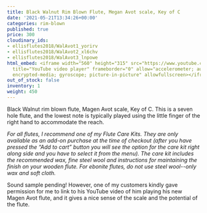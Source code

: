 ```yaml
---
title: Black Walnut Rim Blown Flute, Megan Avot scale, Key of C
date: '2021-05-21T13:34:26+00:00'
categories: rim-blown
published: true
price: 300
cloudinary_ids:
- ellisflutes2018/WalAvot1_yorirv
- ellisflutes2018/WalAvot2_xl6chv
- ellisflutes2018/WalAvot3_lnpowe
html_embed: <iframe width="560" height="315" src="https://www.youtube.com/embed/hCh03T0Kddk"
  title="YouTube video player" frameborder="0" allow="accelerometer; autoplay; clipboard-write;
  encrypted-media; gyroscope; picture-in-picture" allowfullscreen></iframe>
out_of_stock: false
inventory: 1
weight: 450
---
```


Black Walnut rim blown flute, Magen Avot scale, Key of C.  This is a seven hole flute, and the lowest note is typically played using the little finger of the right hand to accommodate the reach.

*For all flutes, I recommend one of my Flute Care Kits.  They are only available as an add-on purchase at the time of checkout (after you have pressed the “Add to cart” button you will see the option for the care kit right along side and you have to select it from the menu). The care kit includes the recommended wax, fine steel wool and instructions for maintaining the finish on your wooden flute.  For ebonite flutes, do not use steel wool--only wax and soft cloth.*

Sound sample pending!  However, one of my customers kindly gave permission for me to link to his YouTube video of him playing his new Magen Avot flute, and it gives a nice sense of the scale and the potential of the flute.